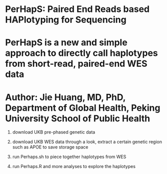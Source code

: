 # PerHapS: Paired End Reads based HAPlotyping for Sequencing
# PerHapS is a new and simple approach to directly call haplotypes from short-read, paired-end WES data

# Author: Jie Huang, MD, PhD, Department of Global Health, Peking University School of Public Health


1. download UKB pre-phased genetic data

2. download UKB WES data through a look, extract a certain genetic region such as APOE to save storage space

3. run Perhaps.sh to piece together haplotypes from WES

4. run Perhaps.R and more analyses to explore the haplotypes
